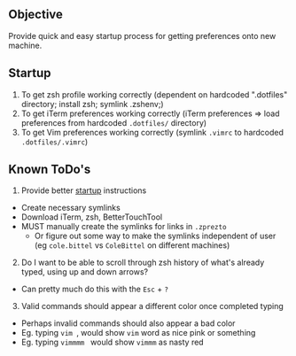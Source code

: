 ## Objective

Provide quick and easy startup process for getting preferences onto new machine.

## Startup

1. To get zsh profile working correctly (dependent on hardcoded ".dotfiles" directory; install zsh; symlink .zshenv;)
2. To get iTerm preferences working correctly (iTerm preferences => load preferences from hardcoded `.dotfiles/` directory)
3. To get Vim preferences working correctly (symlink `.vimrc` to hardcoded `.dotfiles/.vimrc`)

## Known ToDo's
1. Provide better [startup](#startup) instructions
  * Create necessary symlinks
  * Download iTerm, zsh, BetterTouchTool
  * MUST manually create the symlinks for links in `.zprezto`
    * Or figure out some way to make the symlinks independent of user (eg `cole.bittel` vs `ColeBittel` on different machines)
2. Do I want to be able to scroll through zsh history of what's already typed, using up and down arrows?
  * Can pretty much do this with the `Esc` + `?`
3. Valid commands should appear a different color once completed typing
  * Perhaps invalid commands should also appear a bad color
  * Eg. typing `vim `, would show `vim` word as nice pink or something
  * Eg. typing `vimmmm ` would show `vimmm` as nasty red


